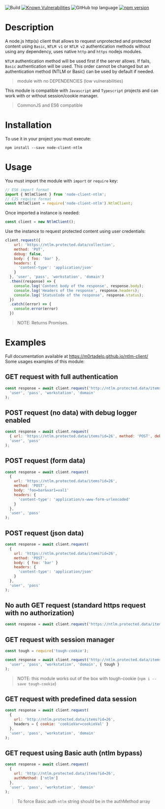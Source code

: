 ![Build](https://github.com/m0rtadelo/ntlm-client/actions/workflows/pages.yml/badge.svg)
[![Known Vulnerabilities](https://snyk.io//test/github/m0rtadelo/ntlm-client/badge.svg?targetFile=package.json)](https://snyk.io//test/github/m0rtadelo/ntlm-client?targetFile=package.json)
![GitHub top language](https://img.shields.io/github/languages/top/m0rtadelo/ntlm-client.svg)
[![npm version](https://badge.fury.io/js/node-client-ntlm.svg)](https://badge.fury.io/js/node-client-ntlm)
# Description

A node.js http(s) client that allows to request unprotected and protected content using `Basic`, `NTLM v1` or `NTLM v2` authentication methods without using any dependency, uses native `http` and `https` nodejs modules.

`NTLM` authentication method will be used first if the server allows. If fails, `Basic` authentication will be used. This order cannot be changed but an authentication method (NTLM or Basic) can be used by default if needed.

> module with no DEPENDENCIES (low vulnerabilities)

This module is compatible with `Javascript` and `Typescript` projects and can work with or without session/cookie manager.

> CommonJS and ES6 compatible


# Installation

To use it in your project you must execute:
```
npm install --save node-client-ntlm
```

# Usage

You must import the module with `import` or `require` key:
```javascript
// ES6 import format
import { NtlmClient } from 'node-client-ntlm';
// CJS require format
const NtlmClient = require('node-client-ntlm').NtlmClient;
```

Once imported a instance is needed:
```javascript
const client = new NtlmClient();
```

Use the instance to request protected content using user credentials:
```javascript
client.request({
    url: 'https://ntlm.protected.data/collection',
    method: 'PUT',
    debug: false,
    body: { foo: 'bar' },
    headers: {
      'content-type': 'application/json'
    }
  }, 'user', 'pass', 'workstation', 'domain')
  .then((response) => {
    console.log('Content body of the response', response.body);
    console.log('Headers of the response', response.headers);
    console.log('StatusCode of the response', response.status);
  })
  .catch((error) => {
    console.error(error)
  })
```
> NOTE: Returns Promises.
# Examples
Full documentation available at https://m0rtadelo.github.io/ntlm-client/
Some usages examples of this module:
## GET request with full authentication
```javascript
const response = await client.request('http://ntlm.protected.data/items?id=26',
  'user', 'pass', 'workstation', 'domain'
);
```
## POST request (no data) with debug logger enabled
```javascript
const response = await client.request(
  { url: 'https://ntlm.protected.data/items?id=26', method: 'POST', debug: true },
  'user', 'pass'
);
```

## POST request (form data)
```javascript
const response = await client.request(
  { 
    url: 'https://ntlm.protected.data/items?id=26',
    method: 'POST',
    body: 'foo=bar&var1=val1'
    headers: {
      'content-type': 'application/x-www-form-urlencoded'
    }
  },
  'user', 'pass'
);
```

## POST request (json data)
```javascript
const response = await client.request(
  { 
    url: 'https://ntlm.protected.data/items?id=26',
    method: 'POST',
    body: { foo: 'bar' }
    headers: {
      'content-type': 'application/json'
    }
  },
  'user', 'pass'
);
```
## No auth GET request (standard https request with no authorization)
```javascript
const response = await client.request('https://ntlm.protected.data/items?id=26');
```
## GET request with session manager
```javascript
const tough = require('tough-cookie');

const response = await client.request('http://ntlm.protected.data/items?id=26',
  'user', 'pass', 'workstation', 'domain', { tough }
);
```
>NOTE: this module works out of the box with tough-cookie (`npm i --save tough-cookie`)

## GET request with predefined data session
```javascript
const response = await client.request(
  {
    url: 'http://ntlm.protected.data/items?id=26',
    headers = { cookie: 'cookieVar=cookieVal' }
  },
  'user', 'pass', 'workstation', 'domain'
);
```

## GET request using Basic auth (ntlm bypass)
```javascript
const response = await client.request(
  {
    url: 'http://ntlm.protected.data/items?id=26',
    authMethod: ['ntlm']
  },
  'user', 'pass', 'workstation', 'domain'
);
```
> To force Basic auth `ntlm` string should be in the authMethod array